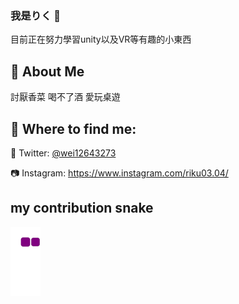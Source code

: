 ### 我是りく 👋
目前正在努力學習unity以及VR等有趣的小東西
## 🎉 About Me
討厭香菜 喝不了酒 愛玩桌遊

## 💬 Where to find me:
🦜 Twitter: [@wei12643273](https://twitter.com/wei12643273)

📷 Instagram: https://www.instagram.com/riku03.04/

## my contribution snake
![snake gif](https://github.com/riku0304/riku0304/blob/output/github-contribution-grid-snake.gif)
